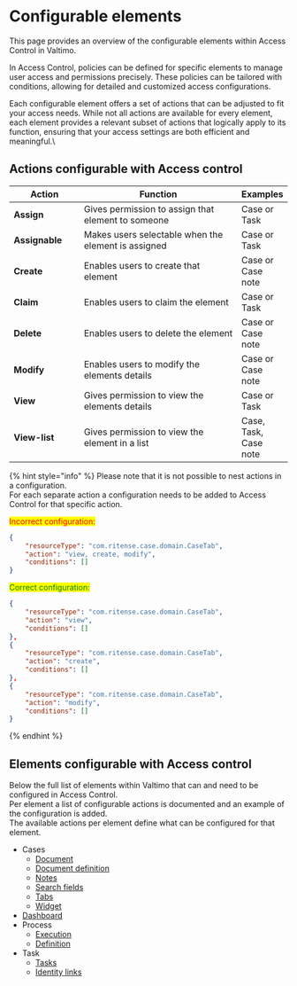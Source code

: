 # Configurable elements

This page provides an overview of the configurable elements within Access Control in Valtimo.

In Access Control, policies can be defined for specific elements to manage user access and permissions precisely. These policies can be tailored with conditions, allowing for detailed and customized access configurations.

Each configurable element offers a set of actions that can be adjusted to fit your access needs. While not all actions are available for every element, each element provides a relevant subset of actions that logically apply to its function, ensuring that your access settings are both efficient and meaningful.\


## Actions configurable with Access control

<table><thead><tr><th width="131">Action</th><th width="423">Function</th><th>Examples</th></tr></thead><tbody><tr><td><strong>Assign</strong></td><td>Gives permission to assign that element to someone</td><td>Case or Task</td></tr><tr><td><strong>Assignable</strong></td><td>Makes users selectable when the element is assigned</td><td>Case or Task</td></tr><tr><td><strong>Create</strong></td><td>Enables users to create that element</td><td>Case or Case note</td></tr><tr><td><strong>Claim</strong></td><td>Enables users to claim the element</td><td>Case or Task</td></tr><tr><td><strong>Delete</strong></td><td>Enables users to delete the element</td><td>Case or Case note</td></tr><tr><td><strong>Modify</strong></td><td>Enables users to modify the elements details</td><td>Case or Case note</td></tr><tr><td><strong>View</strong></td><td>Gives permission to view the elements details</td><td>Case or Task</td></tr><tr><td><strong>View-list</strong></td><td>Gives permission to view the element in a list</td><td>Case, Task, Case note</td></tr></tbody></table>



{% hint style="info" %}
Please note that it is not possible to nest actions in a configuration.\
For each separate action a configuration needs to be added to Access Control for that specific action.

<mark style="color:red;">Incorrect configuration:</mark>

```json
{
    "resourceType": "com.ritense.case.domain.CaseTab",
    "action": "view, create, modify",
    "conditions": []
}
```



<mark style="color:green;">Correct configuration:</mark>

```json
{
    "resourceType": "com.ritense.case.domain.CaseTab",
    "action": "view",
    "conditions": []
},
{
    "resourceType": "com.ritense.case.domain.CaseTab",
    "action": "create",
    "conditions": []
},
{
    "resourceType": "com.ritense.case.domain.CaseTab",
    "action": "modify",
    "conditions": []
}
```
{% endhint %}



## Elements configurable with Access control

Below the full list of elements within Valtimo that can and need to be configured in Access Control.\
Per element a list of configurable actions is documented and an example of the configuration is added. \
The available actions per element define what can be configured for that element.

* Cases
  * [Document](../case/document-definition/access-control.md)
  * [Document definition](../case/document-definition/access-control.md)
  * [Notes](../case/notes/access-control.md)
  * [Search fields](../case/search-fields/access-control.md)
  * [Tabs](../case/tabs/access-control.md)
  * [Widget](../case/widgets/access-control.md)
* [Dashboard](../dashboard/access-control.md)
* Process
  * [Execution](../process/access-control.md)
  * [Definition](../process/access-control.md)
* Task
  * [Tasks](../tasks/access-control.md)
  * [Identity links](../tasks/access-control.md)

